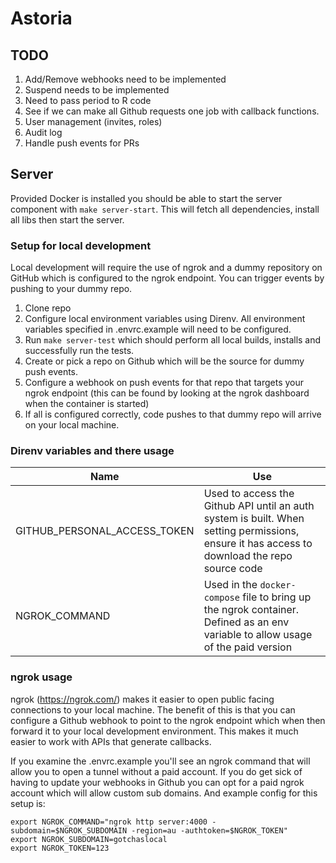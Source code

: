 # Astoria

## TODO

1. Add/Remove webhooks need to be implemented
2. Suspend needs to be implemented
3. Need to pass period to R code
4. See if we can make all Github requests one job with callback functions.
5. User management (invites, roles)
6. Audit log
7. Handle push events for PRs

## Server

Provided Docker is installed you should be able to start the server component with `make server-start`. This will fetch all dependencies, install all libs then start the server.

### Setup for local development

Local development will require the use of ngrok and a dummy repository on GitHub which is configured to the ngrok endpoint. You can trigger events by pushing to your dummy repo.

1. Clone repo
2. Configure local environment variables using Direnv. All environment variables specified in .envrc.example will need to be configured.
3. Run `make server-test` which should perform all local builds, installs and successfully run the tests.
4. Create or pick a repo on Github which will be the source for dummy push events.
5. Configure a webhook on push events for that repo that targets your ngrok endpoint (this can be found by looking at the ngrok dashboard when the container is started)
6. If all is configured correctly, code pushes to that dummy repo will arrive on your local machine.

### Direnv variables and there usage

| Name                         | Use                                                                                                                                          |
| ---------------------------- | -------------------------------------------------------------------------------------------------------------------------------------------- |
| GITHUB_PERSONAL_ACCESS_TOKEN | Used to access the Github API until an auth system is built. When setting permissions, ensure it has access to download the repo source code |
| NGROK_COMMAND                | Used in the `docker-compose` file to bring up the ngrok container. Defined as an env variable to allow usage of the paid version             |

### ngrok usage

ngrok (https://ngrok.com/) makes it easier to open public facing connections to your local machine. The benefit of this is that you can configure a Github webhook to point to the ngrok endpoint which when then forward it to your local development environment. This makes it much easier to work with APIs that generate callbacks.

If you examine the .envrc.example you'll see an ngrok command that will allow you to open a tunnel without a paid account. If you do get sick of having to update your webhooks in Github you can opt for a paid ngrok account which will allow custom sub domains. And example config for this setup is:

```
export NGROK_COMMAND="ngrok http server:4000 -subdomain=$NGROK_SUBDOMAIN -region=au -authtoken=$NGROK_TOKEN"
export NGROK_SUBDOMAIN=gotchaslocal
export NGROK_TOKEN=123
```
